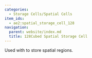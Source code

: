 ```yaml
---
categories:
  - Storage Cells/Spatial Cells
item_ids:
  - ae2:spatial_storage_cell_128
navigation:
  parent: website/index.md
  title: 128Cubed Spatial Storage Cell
---
```


Used with <ItemLink id="spatial_io_port"/> to
store spatial regions.

<RecipeFor id="spatial_storage_cell_128" />
